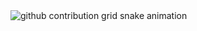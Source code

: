 <img alt="github contribution grid snake animation" src="https://raw.githubusercontent.com/eusouanderson/snk/output/github-contribution-grid-snake.svg" style="visibility:visible;max-width:100%;">
